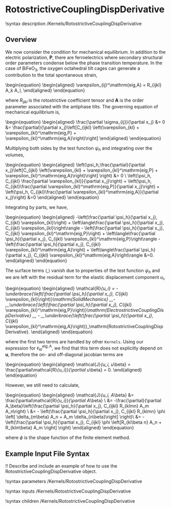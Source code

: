 # RotostrictiveCouplingDispDerivative

!syntax description /Kernels/RotostrictiveCouplingDispDerivative

## Overview

We now consider the condition for mechanical equilibrium. In addition to the electric polarization, $\mathbf{P}$, there are ferroelectrics where secondary structural order parameters condense below the phase transition temperature. In the case of $\mathrm{BiFeO}_3$, the oxygen octahedral tilt cages can generate a contribution to the total spontaneous strain,

\begin{equation}
  \begin{aligned}
    \varepsilon_{ij}^\mathrm{eig,A} = R_{ijkl} A_k A_l,
  \end{aligned}
\end{equation}

where $R_{ijkl}$ is the rotostrictive coefficient tensor and $\mathbf{A}$ is the order parameter associated with the antiphase tilts. The governing equation of mechanical equilibrium is,

\begin{equation}
  \begin{aligned}
    \frac{\partial \sigma_{ij}}{\partial x_j} &= 0
    &= \frac{\partial}{\partial x_j}\left[C_{ijkl} \left(\varepsilon_{kl} + \varepsilon_{kl}^\mathrm{eig,P} + \varepsilon_{kl}^\mathrm{eig,A}\right)\right]
  \end{aligned}
\end{equation}

Multiplying both sides by the test function $\psi_h$ and integrating over the volumes,

\begin{equation}
  \begin{aligned}
    \left(\psi_h,\frac{\partial}{\partial x_j}\left[C_{ijkl} \left(\varepsilon_{kl} + \varepsilon_{kl}^\mathrm{eig,P} + \varepsilon_{kl}^\mathrm{eig,A}\right)\right] \right) &= 0 \\
    \left(\psi_h, C_{ijkl} \frac{\partial \varepsilon_{kl}}{\partial x_j}\right) + \left(\psi_h, C_{ijkl}\frac{\partial \varepsilon_{kl}^\mathrm{eig,P}}{\partial x_j}\right) + \left(\psi_h, C_{ijkl}\frac{\partial \varepsilon_{kl}^\mathrm{eig,A}}{\partial x_j}\right) &=0
  \end{aligned}
\end{equation}

Integrating by parts, we have,

\begin{equation}
  \begin{aligned}
    -\left(\frac{\partial \psi_h}{\partial x_j}, C_{ijkl} \varepsilon_{kl}\right) + \left\langle\frac{\partial \psi_h}{\partial x_j}, C_{ijkl} \varepsilon_{kl}\right\rangle - \left(\frac{\partial \psi_h}{\partial x_j}, C_{ijkl} \varepsilon_{kl}^\mathrm{eig,P}\right) + \left\langle\frac{\partial \psi_h}{\partial x_j}, C_{ijkl} \varepsilon_{kl}^\mathrm{eig,P}\right\rangle -\left(\frac{\partial \psi_h}{\partial x_j}, C_{ijkl} \varepsilon_{kl}^\mathrm{eig,A}\right) + \left\langle\frac{\partial \psi_h}{\partial x_j}, C_{ijkl} \varepsilon_{kl}^\mathrm{eig,A}\right\rangle &=0.
  \end{aligned}
\end{equation}

The surface terms $\langle , \rangle$ vanish due to properties of the test function $\psi_h$ and we are left with the residual term for the elastic displacement component $u_i$,

\begin{equation}
  \begin{aligned}
    \mathcal{R}_{u_i} = -\underbrace{\left(\frac{\partial \psi_h}{\partial x_j}, C_{ijkl} \varepsilon_{kl}\right)}_\mathrm{SolidMechanics} \,\,\,- \,\,\,\underbrace{\left(\frac{\partial \psi_h}{\partial x_j}, C_{ijkl} \varepsilon_{kl}^\mathrm{eig,P}\right)}_\mathrm{ElectrostrictiveCouplingDispDerivative} \,\,\, - \,\,\,\underbrace{\left(\frac{\partial \psi_h}{\partial x_j}, C_{ijkl} \varepsilon_{kl}^\mathrm{eig,A}\right)}_\mathrm{RotostrictiveCouplingDispDerivative}.
  \end{aligned}
\end{equation}

where the first two terms are handled by other `Kernels`. Using our expression for $\varepsilon_{kl}^\mathrm{eig,A}$, we find that this term does not explicitly depend on $\mathbf{u}$, therefore the on- and off-diagonal jacobian terms are

\begin{equation}
  \begin{aligned}
    \mathcal{J}_{u_i, u_\beta} = \frac{\partial\mathcal{R}_{u_i}}{\partial u_\beta} = 0.
  \end{aligned}
\end{equation}

However, we still need to calculate,

\begin{equation}
  \begin{aligned}
    \mathcal{J}_{u_i, A_\beta} &= \frac{\partial\mathcal{R}_{u_i}}{\partial A_\beta} \\
    &= -\frac{\partial}{\partial A_\beta}\left(\frac{\partial \psi_h}{\partial x_j}, C_{ijkl} R_{klmn} A_m A_n\right) \\
    &= - \left(\frac{\partial \psi_h}{\partial x_j}, C_{ijkl} R_{klmn} \phi \left[ \delta_{m\beta} A_n + A_m \delta_{n\beta}\right] \right)\\
    &= - \left(\frac{\partial \psi_h}{\partial x_j}, C_{ijkl} \phi \left[R_{kl\beta n} A_n + R_{klm\beta} A_m \right] \right)
  \end{aligned}
\end{equation}

where $\phi$ is the shape function of the finite element method.



## Example Input File Syntax

!! Describe and include an example of how to use the RotostrictiveCouplingDispDerivative object.

!syntax parameters /Kernels/RotostrictiveCouplingDispDerivative

!syntax inputs /Kernels/RotostrictiveCouplingDispDerivative

!syntax children /Kernels/RotostrictiveCouplingDispDerivative
